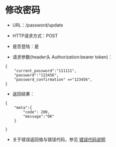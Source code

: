 # 修改密码

- URL：/password/update

- HTTP请求方式：POST

- 是否登陆：是

- 请求参数(header头 Authorization:bearer token)：

```
{
    "current_password":"111111",
    "password":"123456",
    "password_confirmation" =>"123456",
}
```

- 返回结果：

```
{
    "meta":{
        "code": 200,
        "message":"OK"
    } 
    
}
```

- 关于错误返回值与错误代码，参见 [错误代码说明](../README.md)

